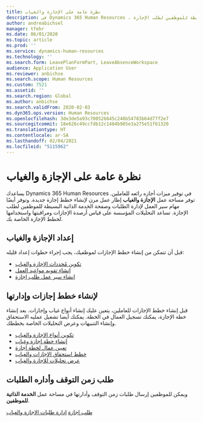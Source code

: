 ```yaml
---
title: نظرة عامة على الإجازة والغياب
description: في Dynamics 365 Human Resources ، توفر مساحة عمل الإجازة والغياب إطار عمل مرن لإنشاء خطط الإجازة الجديدة. وتوفر أيضًا مهام سير العمل لإدارة الطلبات وصفحة الخدمة الذاتية البسيطة للموظفين لطلب الإجازة.
author: andreabichsel
manager: tfehr
ms.date: 06/01/2020
ms.topic: article
ms.prod: ''
ms.service: dynamics-human-resources
ms.technology: ''
ms.search.form: LeavePlanFormPart, LeaveAbsenceWorkspace
audience: Application User
ms.reviewer: anbichse
ms.search.scope: Human Resources
ms.custom: 7521
ms.assetid: ''
ms.search.region: Global
ms.author: anbichse
ms.search.validFrom: 2020-02-03
ms.dyn365.ops.version: Human Resources
ms.openlocfilehash: 3de3de5a93c700526645c248b54783b64d77f2e7
ms.sourcegitcommit: 18e626c49ccfdb12c1484b985e3a275e51f61320
ms.translationtype: HT
ms.contentlocale: ar-SA
ms.lasthandoff: 02/04/2021
ms.locfileid: "5115962"
---
```

# <a name="leave-and-absence-overview"></a>نظرة عامة على الإجازة والغياب

يساعدك Dynamics 365 Human Resources في توفير ميزات أجازه رائعه للعاملين. توفر مساحة عمل **الإجازة والغياب** إطار عمل مرن لإنشاء خطط إجازة جديدة. وتوفر أيضًا مهام سير العمل لإدارة الطلبات وصفحة الخدمة الذاتية البسيطة للموظفين لطلب الإجازة. تساعد التحليلات المؤسسة على قياس أرصدة الإجازات ومراقبتها واستخدامها لخطط  الإجازة  الخاصة بك.

## <a name="set-up-leave-and-absence"></a>إعداد الإجازة والغياب

قبل أن تتمكن من إنشاء خطط الإجازات لموظفيك، يجب إجراء خطوات إعداد قليله:

- [تكوين مُحددات الإجازة والغياب](hr-leave-and-absence-parameters.md)
- [إنشاء تقويم مواعيد العمل](hr-leave-and-absence-working-time-calendar.md)
- [إنشاء سير عمل طلب إجازة](hr-leave-and-absence-workflow.md)

## <a name="create-and-manage-leave-plans"></a>لإنشاء خطط إجازات وإدارتها

قبل إنشاء خطط الإجازات للعاملين، يتعين عليك إنشاء أنواع غياب وإجازات. بعد إنشاء خطة الإجازة، يمكنك تسجيل العمال في الخطة. يمكنك أيضا تشغيل عمليه الاستحقاق وإنشاء التنبيهات وعرض التحليلات الخاصة بخططك.

- [تكوين أنواع الإجازة والغياب](hr-leave-and-absence-types.md)
- [إنشاء خطة إجازة وغياب](hr-leave-and-absence-plans.md)
- [تعيين عمال لخطة إجازة](hr-leave-and-absence-enroll.md)
- [خطط استحقاق الإجازات والغياب](hr-leave-and-absence-accrue.md)
- [عرض تحليلات للإجازة والغياب](hr-leave-and-absence-analytics.md)

## <a name="request-time-off-and-manage-requests"></a>طلب زمن التوقف وأداره الطلبات

ويمكن للموظفين إرسال طلبات زمن التوقف وأدارتها في مساحة عمل **الخدمة الذاتية للموظفين**.

[طلب إجازة](hr-employee-self-service-request-time-off.md)
[إدارة طلبات الإجازة والغياب](hr-employee-self-service-manage-requests.md)

